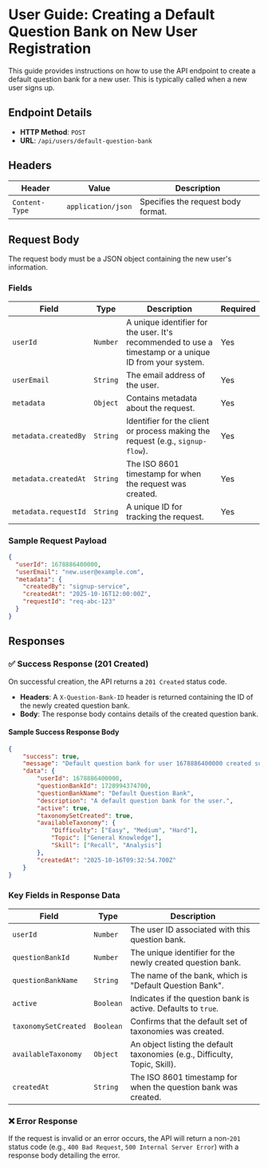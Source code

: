# User Guide: Creating a Default Question Bank on New User Registration

This guide provides instructions on how to use the API endpoint to create a default question bank for a new user. This is typically called when a new user signs up.

## Endpoint Details

-   **HTTP Method**: `POST`
-   **URL**: `/api/users/default-question-bank`

## Headers

| Header          | Value               | Description                   |
| --------------- | ------------------- | ----------------------------- |
| `Content-Type`  | `application/json`  | Specifies the request body format. |

## Request Body

The request body must be a JSON object containing the new user's information.

### Fields

| Field         | Type     | Description                                                                 | Required |
| ------------- | -------- | --------------------------------------------------------------------------- | -------- |
| `userId`      | `Number` | A unique identifier for the user. It's recommended to use a timestamp or a unique ID from your system. | Yes      |
| `userEmail`   | `String` | The email address of the user.                                              | Yes      |
| `metadata`    | `Object` | Contains metadata about the request.                                        | Yes      |
| `metadata.createdBy` | `String` | Identifier for the client or process making the request (e.g., `signup-flow`). | Yes      |
| `metadata.createdAt` | `String` | The ISO 8601 timestamp for when the request was created.                    | Yes      |
| `metadata.requestId` | `String` | A unique ID for tracking the request.                                       | Yes      |

### Sample Request Payload

```json
{
  "userId": 1678886400000,
  "userEmail": "new.user@example.com",
  "metadata": {
    "createdBy": "signup-service",
    "createdAt": "2025-10-16T12:00:00Z",
    "requestId": "req-abc-123"
  }
}
```

## Responses

### ✅ Success Response (201 Created)

On successful creation, the API returns a `201 Created` status code.

-   **Headers**: A `X-Question-Bank-ID` header is returned containing the ID of the newly created question bank.
-   **Body**: The response body contains details of the created question bank.

#### Sample Success Response Body

```json
{
    "success": true,
    "message": "Default question bank for user 1678886400000 created successfully.",
    "data": {
        "userId": 1678886400000,
        "questionBankId": 1728994374700,
        "questionBankName": "Default Question Bank",
        "description": "A default question bank for the user.",
        "active": true,
        "taxonomySetCreated": true,
        "availableTaxonomy": {
            "Difficulty": ["Easy", "Medium", "Hard"],
            "Topic": ["General Knowledge"],
            "Skill": ["Recall", "Analysis"]
        },
        "createdAt": "2025-10-16T09:32:54.700Z"
    }
}
```

### Key Fields in Response Data

| Field                 | Type     | Description                                                              |
| --------------------- | -------- | ------------------------------------------------------------------------ |
| `userId`              | `Number` | The user ID associated with this question bank.                          |
| `questionBankId`      | `Number` | The unique identifier for the newly created question bank.               |
| `questionBankName`    | `String` | The name of the bank, which is "Default Question Bank".                  |
| `active`              | `Boolean`| Indicates if the question bank is active. Defaults to `true`.            |
| `taxonomySetCreated`  | `Boolean`| Confirms that the default set of taxonomies was created.                 |
| `availableTaxonomy`   | `Object` | An object listing the default taxonomies (e.g., Difficulty, Topic, Skill).|
| `createdAt`           | `String` | The ISO 8601 timestamp for when the question bank was created.           |

### ❌ Error Response

If the request is invalid or an error occurs, the API will return a non-`201` status code (e.g., `400 Bad Request`, `500 Internal Server Error`) with a response body detailing the error.
